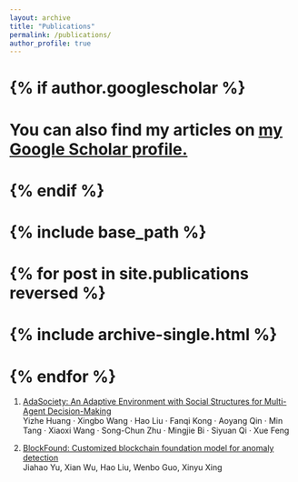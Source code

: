 ```yaml
---
layout: archive
title: "Publications"
permalink: /publications/
author_profile: true
---
```



# {% if author.googlescholar %}
#  You can also find my articles on <u><a href="{{author.googlescholar}}">my Google Scholar profile</a>.</u>
# {% endif %}

# {% include base_path %}

# {% for post in site.publications reversed %}
#  {% include archive-single.html %}
# {% endfor %}

1. [AdaSociety: An Adaptive Environment with Social Structures for Multi-Agent Decision-Making](https://neurips.cc/virtual/2024/poster/97511)<br/>
   Yizhe Huang · Xingbo Wang · Hao Liu · Fanqi Kong · Aoyang Qin · Min Tang · Xiaoxi Wang · Song-Chun Zhu · Mingjie Bi · Siyuan Qi · Xue Feng

2. [BlockFound: Customized blockchain foundation model for anomaly detection](https://arxiv.org/abs/2410.04039)<br/>
   Jiahao Yu, Xian Wu, Hao Liu, Wenbo Guo, Xinyu Xing
